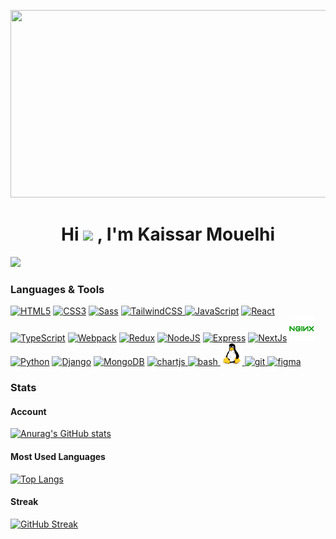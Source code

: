 <p align="center">
<img src="https://wallpaperaccess.com/full/3161870.jpg" data-canonical-src="https://wallpaperaccess.com/full/3161870.jpg" width="900" height="300" />
</p>

<h1 align="center">Hi <img src="https://raw.githubusercontent.com/MartinHeinz/MartinHeinz/master/wave.gif" width="30px">
, I'm Kaissar Mouelhi</h1>

![](https://komarev.com/ghpvc/?username=cesarcode-init&label=Views&color=E86A92)

### Languages & Tools

<p>
<a href="https://developer.mozilla.org/en-US/docs/Glossary/HTML5" target="_blank" title="HTML5" rel="noreferrer"><img src="https://raw.githubusercontent.com/danielcranney/readme-generator/main/public/icons/skills/html5-colored.svg" width="36" height="36" alt="HTML5" /></a>
<a href="https://www.w3.org/TR/CSS/#css" target="_blank" title="CSS3" rel="noreferrer"><img src="https://raw.githubusercontent.com/danielcranney/readme-generator/main/public/icons/skills/css3-colored.svg" width="36" height="36" alt="CSS3" /></a>
<a href="https://sass-lang.com/" target="_blank" title="Sass" rel="noreferrer"><img src="https://raw.githubusercontent.com/danielcranney/readme-generator/main/public/icons/skills/sass-colored.svg" width="36" height="36" alt="Sass" /></a>
<a href="https://tailwindcss.com/" target="_blank" rel="noreferrer" title="Tailwind CSS"> <img src="https://raw.githubusercontent.com/danielcranney/readme-generator/main/public/icons/skills/tailwindcss-colored.svg" width="36" height="36" alt="TailwindCSS" /> </a>
<a href="https://developer.mozilla.org/en-US/docs/Web/JavaScript" target="_blank" title="JavaScript" rel="noreferrer"><img src="https://raw.githubusercontent.com/danielcranney/readme-generator/main/public/icons/skills/javascript-colored.svg" width="36" height="36" alt="JavaScript" /></a>
<a href="https://reactjs.org/" target="_blank" title="React" rel="noreferrer"><img src="https://raw.githubusercontent.com/danielcranney/readme-generator/main/public/icons/skills/react-colored.svg" width="36" height="36" alt="React" /></a>
<a href="https://www.typescriptlang.org/" target="_blank" title="TypeScript" rel="noreferrer"><img src="https://raw.githubusercontent.com/danielcranney/readme-generator/main/public/icons/skills/typescript-colored.svg" width="36" height="36" alt="TypeScript" /></a>
<a href="https://webpack.js.org/" target="_blank" title="Webpack" rel="noreferrer"><img src="https://raw.githubusercontent.com/danielcranney/readme-generator/main/public/icons/skills/webpack-colored.svg" width="36" height="36" alt="Webpack" /></a>
<a href="https://redux.js.org/" target="_blank" title="Redux" rel="noreferrer"><img src="https://raw.githubusercontent.com/danielcranney/readme-generator/main/public/icons/skills/redux-colored.svg" width="36" height="36" alt="Redux" /></a>
<a href="https://nodejs.org/en/" target="_blank" title="NodeJS" rel="noreferrer"><img src="https://raw.githubusercontent.com/danielcranney/readme-generator/main/public/icons/skills/nodejs-colored.svg" width="36" height="36" alt="NodeJS" /></a>
<a href="https://expressjs.com/" target="_blank" title="Express" rel="noreferrer"><img src="https://raw.githubusercontent.com/danielcranney/readme-generator/main/public/icons/skills/express-colored.svg" width="36" height="36" alt="Express" /></a>
<a href="https://nextjs.org/docs" target="_blank" title="NextJs" rel="noreferrer"><img src="https://raw.githubusercontent.com/danielcranney/readme-generator/main/public/icons/skills/nextjs-colored.svg" width="36" height="36" alt="NextJs" /></a>
<a href="https://www.nginx.com" target="_blank" title="Nginx"> <img src="https://raw.githubusercontent.com/devicons/devicon/master/icons/nginx/nginx-original.svg" alt="nginx" width="40" height="40"/> </a>
<a href="https://www.python.org/" target="_blank" title="Python" rel="noreferrer"><img src="https://raw.githubusercontent.com/danielcranney/readme-generator/main/public/icons/skills/python-colored.svg" width="36" height="36" alt="Python" /></a>
 <a href="https://www.djangoproject.com/" target="_blank" title="Django" rel="noreferrer"><img src="https://raw.githubusercontent.com/danielcranney/readme-generator/main/public/icons/skills/django-colored.svg" width="36" height="36" alt="Django" /></a>
<a href="https://www.mongodb.com/" target="_blank" title="MongoDB" rel="noreferrer"><img src="https://raw.githubusercontent.com/danielcranney/readme-generator/main/public/icons/skills/mongodb-colored.svg" width="36" height="36" alt="MongoDB" /></a>
<a href="https://www.chartjs.org" target="_blank" title="ChartJS"> <img src="https://www.chartjs.org/media/logo-title.svg" alt="chartjs" width="40" height="40"/> </a>
<a href="https://www.gnu.org/software/bash/" target="_blank" title="Bash"> <img src="https://www.vectorlogo.zone/logos/gnu_bash/gnu_bash-icon.svg" alt="bash" width="35" height="35"/> </a>
 <a href="https://www.linux.org/" target="_blank" title="Linux"> <img src="https://raw.githubusercontent.com/devicons/devicon/master/icons/linux/linux-original.svg" alt="linux" width="35" height="35"/> </a>
<a href="https://git-scm.com/" target="_blank" title="Git"> <img src="https://www.vectorlogo.zone/logos/git-scm/git-scm-icon.svg" alt="git" width="35" height="35"/> </a>
<a href="https://www.figma.com/" target="_blank" title="Figma"> <img src="https://www.vectorlogo.zone/logos/figma/figma-icon.svg" alt="figma" width="33" height="33"/> </a>
</p>

### Stats

#### Account
[![Anurag's GitHub stats](https://github-readme-stats.vercel.app/api?username=cesarcode-init&theme=dracula&hide_border=true)](https://github.com/anuraghazra/github-readme-stats)

#### Most Used Languages
[![Top Langs](https://github-readme-stats.vercel.app/api/top-langs/?username=cesarcode-init&theme=dracula&hide_border=true)](https://github.com/anuraghazra/github-readme-stats)

#### Streak
[![GitHub Streak](http://github-readme-streak-stats.herokuapp.com?user=cesarcode-init&theme=dracula&hide_border=true)](https://git.io/streak-stats)



